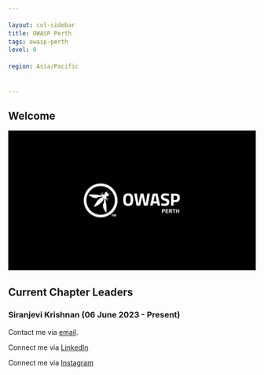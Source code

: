 ```yaml
---

layout: col-sidebar
title: OWASP Perth
tags: owasp-perth
level: 0

region: Asia/Pacific


---
```

## Welcome
![Logo](assets/images/logo/OWASP_Perth_Logo.png)

## Current Chapter Leaders

### Siranjevi Krishnan (06 June 2023 - Present)

Contact me via [email](mailto:siranjevi.krishnan@owasp.org).

Connect me via [LinkedIn](https://www.linkedin.com/in/siranjevi-gv-2007431b9/)

Connect me via [Instagram](https://www.instagram.com/siranjevigv/)

<!-- [Perth Australia](Perth_Australia "wikilink") -->
